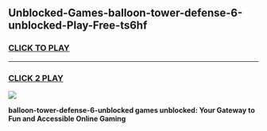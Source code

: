 
## Unblocked-Games-balloon-tower-defense-6-unblocked-Play-Free-ts6hf
<h3>
<a href="https://premium76.site?title=balloon-tower-defense-6-unblocked&ref=10A">CLICK TO PLAY</a></h3>
<hr>

<h3>
<a href="https://premium76.site?title=balloon-tower-defense-6-unblocked&ref=10A">CLICK 2 PLAY</a>
  
</h3>

<a href="https://premium76.site?title=balloon-tower-defense-6-unblocked&ref=10A"><img src="https://clearcache.store/games.png"></a>


**balloon-tower-defense-6-unblocked games unblocked: Your Gateway to Fun and Accessible Online Gaming**
